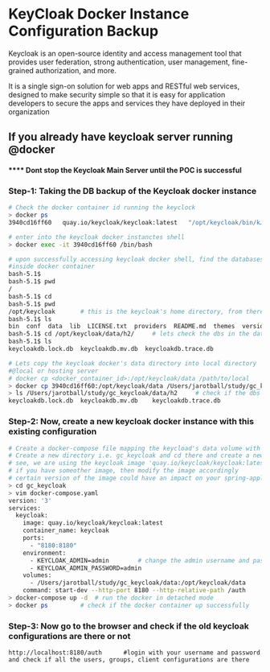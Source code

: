 # KeyCloak Docker Instance Configuration Backup
Keycloak is an open-source identity and access management tool that provides user federation, strong authentication, user management, fine-grained authorization, and more.

It is a single sign-on solution for web apps and RESTful web services, designed to make security simple so that it is easy for application developers to secure the apps and services they have deployed in their organization

## If you already have keycloak server running @docker 
#### **** Dont stop the Keycloak Main Server until the POC is successful
### Step-1: Taking the DB backup of the Keycloak docker instance
```bash
# Check the docker container id running the keyclock
> docker ps 
3940cd16ff60   quay.io/keycloak/keycloak:latest   "/opt/keycloak/bin/k…"   19 minutes ago   Up 19 minutes   8080/tcp, 8443/tcp, 0.0.0.0:8180->8180/tcp   keycloak

# enter into the keycloak docker instanctes shell
> docker exec -it 3940cd16ff60 /bin/bash

# upon successfully accessing keycloak docker shell, find the databases where keycloak instance is storing its confoguration data
#inside docker container
bash-5.1$ 
bash-5.1$ pwd
/
bash-5.1$ cd
bash-5.1$ pwd
/opt/keycloak       # this is the keycloak's home directory, from there we will dig into its 'data' directroy to backup the configuration data to one of our local (hosting server's) directory
bash-5.1$ ls
bin  conf  data  lib  LICENSE.txt  providers  README.md  themes  version.txt
bash-5.1$ cd /opt/keycloak/data/h2/     # lets check the dbs in the data directory
bash-5.1$ ls
keycloakdb.lock.db  keycloakdb.mv.db  keycloakdb.trace.db

# Lets copy the keycloak docker's data directory into local directory
#@local or hosting server
# docker cp <docker_container_id>:/opt/keycloak/data /path/to/local
> docker cp 3940cd16ff60:/opt/keycloak/data /Users/jarotball/study/gc_keycloak          
> ls /Users/jarotball/study/gc_keycloak/data/h2     # check if the dbs are copied successfully      
keycloakdb.lock.db	keycloakdb.mv.db	keycloakdb.trace.db

```
### Step-2: Now, create a new keycloak docker instance with this existing configuration
```bash
# Create a docker-compose file mapping the keycload's data volume with the your local volume 
# Create a new directory i.e. gc_keycloak and cd there and create a new docker-compose.yaml
# see, we are using the keycloak image 'quay.io/keycloak/keycloak:latest'
# if you have someother image, then modify the image accordingly
# certain version of the image could have an impact on your spring-application integration
> cd gc_keycloak
> vim docker-compose.yaml
version: '3'
services:
  keycloak:
    image: quay.io/keycloak/keycloak:latest
    container_name: keycloak
    ports:
      - "8180:8180"
    environment:
      - KEYCLOAK_ADMIN=admin        # change the admin username and password if required
      - KEYCLOAK_ADMIN_PASSWORD=admin
    volumes:
      - /Users/jarotball/study/gc_keycloak/data:/opt/keycloak/data      # modify the local volume name '/Users/jarotball/study/gc_keycloak/data' accordingly
    command: start-dev --http-port 8180 --http-relative-path /auth
> docker-compose up -d  # run the docker in detached mode
> docker ps         # check if the docker container up successfully

```
### Step-3: Now go to the browser and check if the old keycloak configurations are there or not
```
http://localhost:8180/auth      #login with your username and password and check if all the users, groups, client configurations are there 

```